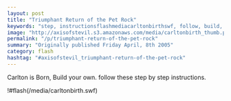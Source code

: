 ```yaml
---
layout: post
title: "Triumphant Return of the Pet Rock"
keywords: "step, instructionsflashmediacarltonbirthswf, follow, build, born"
image: "http://axisofstevil.s3.amazonaws.com/media/carltonbirth_thumb.png"
permalink: "/p/triumphant-return-of-the-pet-rock"
summary: "Originally published Friday April, 8th 2005"
category: flash
hashtag: "#axisofstevil_triumphant-return-of-the-pet-rock"
---
```


Carlton is Born, Build your own. follow these step by step instructions.

!#flash(/media/carltonbirth.swf)
